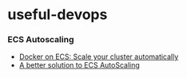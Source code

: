 # useful-devops

### ECS Autoscaling

- [Docker on ECS: Scale your cluster automatically](https://garbe.io/blog/2016/10/17/docker-on-ecs-scale-your-ecs-cluster-automatically/)
- [A better solution to ECS AutoScaling](https://garbe.io/blog/2017/04/12/a-better-solution-to-ecs-autoscaling/)
